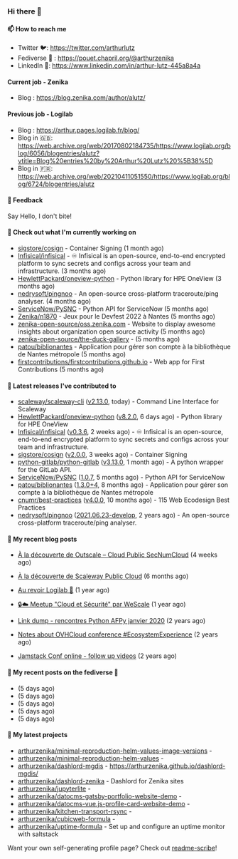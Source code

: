 ### Hi there 👋

#### 📫 How to reach me

- Twitter 🐦: https://twitter.com/arthurlutz
- Fediverse 🐘 : https://pouet.chapril.org/@arthurzenika
- LinkedIn 👔:  https://www.linkedin.com/in/arthur-lutz-445a8a4a

#### Current job - Zenika 

- Blog : https://blog.zenika.com/author/alutz/

#### Previous job - Logilab

- Blog : https://arthur.pages.logilab.fr/blog/
- Blog in 🇬🇧: https://web.archive.org/web/20170802184735/https://www.logilab.org/blog/6056/blogentries/alutz?vtitle=Blog%20entries%20by%20Arthur%20Lutz%20%5B38%5D
- Blog in 🇫🇷: https://web.archive.org/web/20210411051550/https://www.logilab.org/blog/6724/blogentries/alutz

#### 💬 Feedback

Say Hello, I don't bite!

#### 👷 Check out what I'm currently working on

- [sigstore/cosign](https://github.com/sigstore/cosign) - Container Signing (1 month ago)
- [Infisical/infisical](https://github.com/Infisical/infisical) - ♾ Infisical is an open-source, end-to-end encrypted platform to sync secrets and configs across your team and infrastructure. (3 months ago)
- [HewlettPackard/oneview-python](https://github.com/HewlettPackard/oneview-python) - Python library for HPE OneView (3 months ago)
- [nedrysoft/pingnoo](https://github.com/nedrysoft/pingnoo) - An open-source cross-platform traceroute/ping analyser. (4 months ago)
- [ServiceNow/PySNC](https://github.com/ServiceNow/PySNC) - Python API for ServiceNow (5 months ago)
- [Zenika/n1870](https://github.com/Zenika/n1870) - Jeux pour le Devfest 2022 à Nantes (5 months ago)
- [zenika-open-source/oss.zenika.com](https://github.com/zenika-open-source/oss.zenika.com) - Website to display awesome insights about organization open source activity (5 months ago)
- [zenika-open-source/the-duck-gallery](https://github.com/zenika-open-source/the-duck-gallery) -  (5 months ago)
- [patou/biblionantes](https://github.com/patou/biblionantes) - Application pour gérer son compte à la bibliothèque de Nantes métropole (5 months ago)
- [firstcontributions/firstcontributions.github.io](https://github.com/firstcontributions/firstcontributions.github.io) - Web app for First Contributions (5 months ago)


#### 🔭 Latest releases I've contributed to

- [scaleway/scaleway-cli](https://github.com/scaleway/scaleway-cli) ([v2.13.0](https://github.com/scaleway/scaleway-cli/releases/tag/v2.13.0), today) - Command Line Interface for Scaleway
- [HewlettPackard/oneview-python](https://github.com/HewlettPackard/oneview-python) ([v8.2.0](https://github.com/HewlettPackard/oneview-python/releases/tag/v8.2.0), 6 days ago) - Python library for HPE OneView
- [Infisical/infisical](https://github.com/Infisical/infisical) ([v0.3.6](https://github.com/Infisical/infisical/releases/tag/v0.3.6), 2 weeks ago) - ♾ Infisical is an open-source, end-to-end encrypted platform to sync secrets and configs across your team and infrastructure.
- [sigstore/cosign](https://github.com/sigstore/cosign) ([v2.0.0](https://github.com/sigstore/cosign/releases/tag/v2.0.0), 3 weeks ago) - Container Signing
- [python-gitlab/python-gitlab](https://github.com/python-gitlab/python-gitlab) ([v3.13.0](https://github.com/python-gitlab/python-gitlab/releases/tag/v3.13.0), 1 month ago) - A python wrapper for the GitLab API.
- [ServiceNow/PySNC](https://github.com/ServiceNow/PySNC) ([1.0.7](https://github.com/ServiceNow/PySNC/releases/tag/1.0.7), 5 months ago) - Python API for ServiceNow
- [patou/biblionantes](https://github.com/patou/biblionantes) ([1.3.0&#43;4](https://github.com/patou/biblionantes/releases/tag/1.3.0%2B4), 8 months ago) - Application pour gérer son compte à la bibliothèque de Nantes métropole
- [cnumr/best-practices](https://github.com/cnumr/best-practices) ([v4.0.0](https://github.com/cnumr/best-practices/releases/tag/v4.0.0), 10 months ago) - 115 Web Ecodesign Best Practices
- [nedrysoft/pingnoo](https://github.com/nedrysoft/pingnoo) ([2021.06.23-develop](https://github.com/nedrysoft/pingnoo/releases/tag/2021.06.23-develop), 2 years ago) - An open-source cross-platform traceroute/ping analyser.

#### 📜 My recent blog posts 

- [À la découverte de Outscale – Cloud Public SecNumCloud](https://blog.zenika.com/2023/02/21/a-la-decouverte-de-outscale-cloud-public-secnumcloud/) (4 weeks ago)
- [À la découverte de Scaleway Public Cloud](https://blog.zenika.com/2022/09/07/a-la-decouverte-de-scaleway-public-cloud/) (6 months ago)

- [Au revoir Logilab 👋](https://arthur.pages.logilab.fr/blog/au-revoir-logilab.html) (1 year ago)
- [🔒☁️ Meetup &#34;Cloud et Sécurité&#34; par WeScale](https://arthur.pages.logilab.fr/blog/meetup-cloud-et-securite-par-wescale.html) (1 year ago)
- [Link dump - rencontres Python AFPy janvier 2020](https://arthur.pages.logilab.fr/blog/link-dump-rencontres-python-afpy-janvier-2020.html) (2 years ago)
- [Notes about OVHCloud conference #EcosystemExperience](https://arthur.pages.logilab.fr/blog/notes-about-ovhcloud-conference-ecosystemexperience.html) (2 years ago)
- [Jamstack Conf online - follow up videos](https://arthur.pages.logilab.fr/blog/jamstack-conf-online-follow-up-videos.html) (2 years ago)

#### 📜 My recent posts on the fediverse 🐘

- [](https://pouet.chapril.org/@arthurzenika/110033928178885719) (5 days ago)
- [](https://pouet.chapril.org/@arthurzenika/110033925616313749) (5 days ago)
- [](https://pouet.chapril.org/@arthurzenika/110033910764090710) (5 days ago)
- [](https://pouet.chapril.org/@arthurzenika/110033908555997099) (5 days ago)
- [](https://pouet.chapril.org/@arthurzenika/110033904854738018) (5 days ago)

#### 🌱 My latest projects

- [arthurzenika/minimal-reproduction-helm-values-image-versions](https://github.com/arthurzenika/minimal-reproduction-helm-values-image-versions) - 
- [arthurzenika/minimal-reproduction-helm-values](https://github.com/arthurzenika/minimal-reproduction-helm-values) - 
- [arthurzenika/dashlord-mgdis](https://github.com/arthurzenika/dashlord-mgdis) - https://arthurzenika.github.io/dashlord-mgdis/
- [arthurzenika/dashlord-zenika](https://github.com/arthurzenika/dashlord-zenika) - Dashlord for Zenika sites
- [arthurzenika/jupyterlite](https://github.com/arthurzenika/jupyterlite) - 
- [arthurzenika/datocms-gatsby-portfolio-website-demo](https://github.com/arthurzenika/datocms-gatsby-portfolio-website-demo) - 
- [arthurzenika/datocms-vue.js-profile-card-website-demo](https://github.com/arthurzenika/datocms-vue.js-profile-card-website-demo) - 
- [arthurzenika/kitchen-transport-rsync](https://github.com/arthurzenika/kitchen-transport-rsync) - 
- [arthurzenika/cubicweb-formula](https://github.com/arthurzenika/cubicweb-formula) - 
- [arthurzenika/uptime-formula](https://github.com/arthurzenika/uptime-formula) -  Set up and configure an uptime monitor with saltstack



Want your own self-generating profile page? Check out [readme-scribe](https://github.com/muesli/readme-scribe)!
